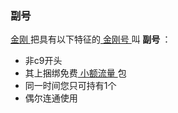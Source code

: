 
### 副号
[ 金刚 ]()把具有以下特征的[ 金刚号 ]()叫<Strong> 副号 </Strong >：
- 非c9开头
- 其上捆绑免费[ 小额流量 ]()包
- 同一时间您只可持有1个
- 偶尔连通使用
